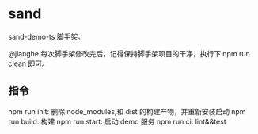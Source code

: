 # sand

sand-demo-ts 脚手架。

@jianghe 每次脚手架修改完后，记得保持脚手架项目的干净，执行下 npm run clean 即可。

## 指令

npm run init: 删除 node_modules,和 dist 的构建产物，并重新安装启动
npm run build: 构建
npm run start: 启动 demo 服务
npm run ci: lint&&test
